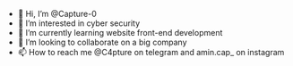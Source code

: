 - 👋 Hi, I’m @Capture-0
- 👀 I’m interested in cyber security
- 🌱 I’m currently learning website front-end development
- 💞️ I’m looking to collaborate on a big company
- 📫 How to reach me @C4pture on telegram and amin.cap_ on instagram

<!---
Capture-0/Capture-0 is a ✨ special ✨ repository because its `README.md` (this file) appears on your GitHub profile.
You can click the Preview link to take a look at your changes.
--->
